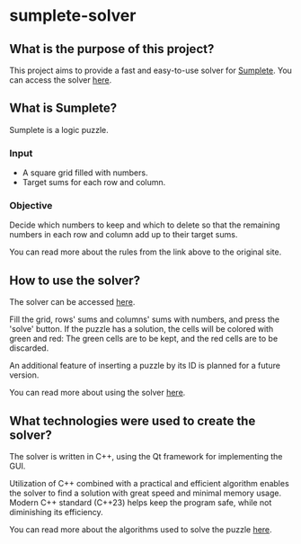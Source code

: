 # sumplete-solver
## What is the purpose of this project?
This project aims to provide a fast and easy-to-use solver for [Sumplete](https://sumplete.com/).
You can access the solver [here](link_to_solver).

## What is Sumplete?
Sumplete is a logic puzzle.
### Input
* A square grid filled with numbers.
* Target sums for each row and column.
### Objective
Decide which numbers to keep and which to delete so that the remaining numbers in each row and column add up to their target sums.

You can read more about the rules from the link above to the original site.

## How to use the solver?
The solver can be accessed [here](link_to_solver).

Fill the grid, rows' sums and columns' sums with numbers, and press the 'solve' button. If the puzzle has a solution, the cells will be colored with green and red: The green cells are to be kept, and the red cells are to be discarded.

An additional feature of inserting a puzzle by its ID is planned for a future version.

You can read more about using the solver [here](link_solver_usage_documentation).

## What technologies were used to create the solver?
The solver is written in C++, using the Qt framework for implementing the GUI.

Utilization of C++ combined with a practical and efficient algorithm enables the solver to find a solution with great speed and minimal memory usage.
Modern C++ standard (C++23) helps keep the program safe, while not diminishing its efficiency.

You can read more about the algorithms used to solve the puzzle [here](link_to_algorithm_documentation).
